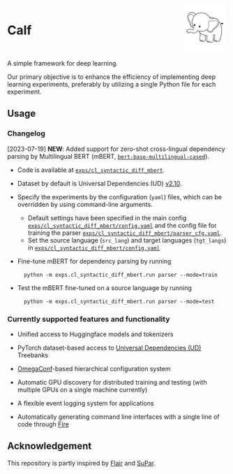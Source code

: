

<img src=docs/calf_logo.jpg align="right" width="100" height="100"/>

# Calf

<br clear="left"/>

A simple framework for deep learning.

Our primary objective is to enhance the efficiency of implementing deep learning experiments, preferably by utilizing a single Python file for each experiment.


## Usage

### Changelog

[2023-07-19] **NEW**: Added support for zero-shot cross-lingual dependency parsing by Multilingual BERT (mBERT, [`bert-base-multilingual-cased`](https://huggingface.co/bert-base-multilingual-cased)).

- Code is available at [`exps/cl_syntactic_diff_mbert`](./exps/cl_syntactic_diff_mbert).

- Dataset by default is Universal Dependencies (UD) [v2.10](https://lindat.mff.cuni.cz/repository/xmlui/handle/11234/1-4758).

- Specify the experiments by the configuration (`yaml`) files, which can be overridden by using command-line arguments.
  - Default settings have been specified in the main config [`exps/cl_syntactic_diff_mbert/config.yaml`](./exps/cl_syntactic_diff_mbert/config.yaml) and the config file for training the parser [`exps/cl_syntactic_diff_mbert/parser_cfg.yaml`](./exps/cl_syntactic_diff_mbert/parser_cfg.yaml).
  - Set the source language (`src_lang`) and target languages (`tgt_langs`) in [`exps/cl_syntactic_diff_mbert/config.yaml`](./exps/cl_syntactic_diff_mbert/config.yaml)

- Fine-tune mBERT for dependency parsing by running

        python -m exps.cl_syntactic_diff_mbert.run parser --mode=train

- Test the mBERT fine-tuned on a source language by running

        python -m exps.cl_syntactic_diff_mbert.run parser --mode=test

### Currently supported features and functionality

- Unified access to Huggingface models and tokenizers

- PyTorch dataset-based access to [Universal Dependencies (UD)](https://universaldependencies.org/) Treebanks

- [OmegaConf](https://omegaconf.readthedocs.io/en/2.3_branch/)-based hierarchical configuration system

- Automatic GPU discovery for distributed training and testing (with multiple GPUs on a single machine currently)

- A flexible event logging system for applications

- Automatically generating command line interfaces with a single line of code through [Fire](https://github.com/google/python-fire)

## Acknowledgement

This repository is partly inspired by [Flair](https://github.com/flairNLP/flair) and [SuPar](https://github.com/yzhangcs/parser).